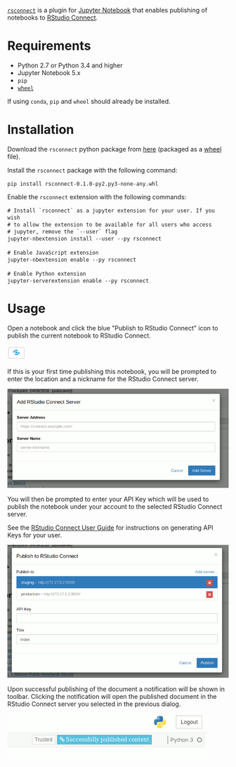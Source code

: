 [`rsconnect`](https://www.github.com/rstudio/rsconnect-jupyter/) is a
plugin for [Jupyter Notebook](https://jupyter.org/) that enables
publishing of notebooks to [RStudio
Connect](https://www.rstudio.com/products/connect/).

# Requirements

- Python 2.7 or Python 3.4 and higher
- Jupyter Notebook 5.x
- `pip`
- [`wheel`](https://pypi.org/project/wheel/)

If using `conda`, `pip` and `wheel` should already be installed.

# Installation

Download the `rsconnect` python package from
[here](https://github.com/rstudio/rsconnect-jupyter/releases)
(packaged as a [wheel](https://pythonwheels.com/) file).

Install the `rsconnect` package with the following command:

```
pip install rsconnect-0.1.0-py2.py3-none-any.whl
```

Enable the `rsconnect` extension with the following commands:

```
# Install `rsconnect` as a jupyter extension for your user. If you wish
# to allow the extension to be available for all users who access
# jupyter, remove the `--user` flag
jupyter-nbextension install --user --py rsconnect

# Enable JavaScript extension
jupyter-nbextension enable --py rsconnect

# Enable Python extension
jupyter-serverextension enable --py rsconnect
```

# Usage

Open a notebook and click the blue "Publish to RStudio Connect" icon
to publish the current notebook to RStudio Connect.

<img alt="blue toolbar icon used for publishing the notebook" src="publish-icon.gif">

If this is your first time publishing this notebook, you will be
prompted to enter the location and a nickname for the RStudio Connect
server.

<img alt="initial dialog that prompts for the location of RStudio Connect" src="add-dialog.gif">

You will then be prompted to enter your API Key which will be used to
publish the notebook under your account to the selected RStudio
Connect server.

See the [RStudio Connect User
Guide](http://docs.rstudio.com/connect/user/api-keys.html) for
instructions on generating API Keys for your user.

<img alt="publish dialog that prompts for an API key" src="manage.gif">

Upon successful publishing of the document a notification will be
shown in toolbar.  Clicking the notification will open the published
document in the RStudio Connect server you selected in the previous
dialog.

<img alt="notification that shows the notebook was published successfully" src="published.gif">
